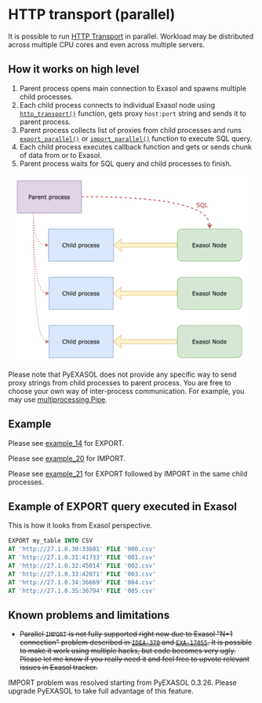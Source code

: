 # HTTP transport (parallel)

It is possible to run [HTTP Transport](/docs/HTTP_TRANSPORT.md) in parallel. Workload may be distributed across multiple CPU cores and even across multiple servers.

## How it works on high level

1. Parent process opens main connection to Exasol and spawns multiple child processes.
2. Each child process connects to individual Exasol node using [`http_transport()`](/docs/REFERENCE.md#http_transport) function, gets proxy `host:port` string and sends it to parent process.
3. Parent process collects list of proxies from child processes and runs [`export_parallel()`](/docs/REFERENCE.md#export_parallel) or [`import_parallel()`](/docs/REFERENCE.md#import_parallel) function to execute SQL query.
4. Each child process executes callback function and gets or sends chunk of data from or to Exasol.
5. Parent process waits for SQL query and child processes to finish.

![Parallel export](/docs/img/parallel_export.png)

Please note that PyEXASOL does not provide any specific way to send proxy strings from child processes to parent process. You are free to choose your own way of inter-process communication. For example, you may use [multiprocessing.Pipe](https://docs.python.org/3/library/multiprocessing.html?highlight=Pipes#exchanging-objects-between-processes).

## Example

Please see [example_14](/examples/14_parallel_export.py) for EXPORT.

Please see [example_20](/examples/20_parallel_import.py) for IMPORT.

Please see [example_21](/examples/21_parallel_export_import.py) for EXPORT followed by IMPORT in the same child processes.

## Example of EXPORT query executed in Exasol

This is how it looks from Exasol perspective.

```sql
EXPORT my_table INTO CSV
AT 'http://27.1.0.30:33601' FILE '000.csv'
AT 'http://27.1.0.31:41733' FILE '001.csv'
AT 'http://27.1.0.32:45014' FILE '002.csv'
AT 'http://27.1.0.33:42071' FILE '003.csv'
AT 'http://27.1.0.34:36669' FILE '004.csv'
AT 'http://27.1.0.35:36794' FILE '005.csv'
```

## Known problems and limitations

- ~~Parallel `IMPORT` is not fully supported right now due to Exasol "N+1 connection" problem described in [`IDEA-370`](https://www.exasol.com/support/browse/IDEA-370) and [`EXA-17055`](https://www.exasol.com/support/browse/EXA-17055). It is possible to make it work using multiple hacks, but code becomes very ugly. Please let me know if you really need it and feel free to upvote relevant issues in Exasol tracker.~~

IMPORT problem was resolved starting from PyEXASOL 0.3.26. Please upgrade PyEXASOL to take full advantage of this feature.
